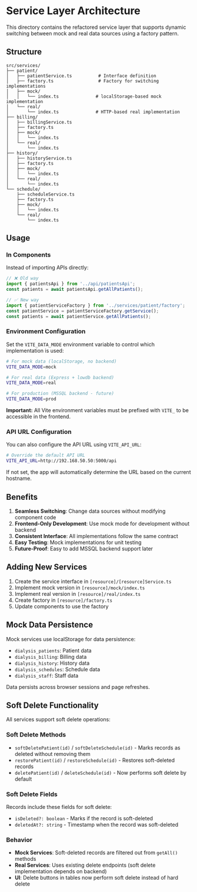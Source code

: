 # Service Layer Architecture

This directory contains the refactored service layer that supports dynamic switching between mock and real data sources using a factory pattern.

## Structure

```
src/services/
├── patient/
│   ├── patientService.ts          # Interface definition
│   ├── factory.ts                 # Factory for switching implementations
│   ├── mock/
│   │   └── index.ts              # localStorage-based mock implementation
│   └── real/
│       └── index.ts              # HTTP-based real implementation
├── billing/
│   ├── billingService.ts
│   ├── factory.ts
│   ├── mock/
│   │   └── index.ts
│   └── real/
│       └── index.ts
├── history/
│   ├── historyService.ts
│   ├── factory.ts
│   ├── mock/
│   │   └── index.ts
│   └── real/
│       └── index.ts
└── schedule/
    ├── scheduleService.ts
    ├── factory.ts
    ├── mock/
    │   └── index.ts
    └── real/
        └── index.ts
```

## Usage

### In Components

Instead of importing APIs directly:

```typescript
// ❌ Old way
import { patientsApi } from '../api/patientsApi';
const patients = await patientsApi.getAllPatients();

// ✅ New way
import { patientServiceFactory } from '../services/patient/factory';
const patientService = patientServiceFactory.getService();
const patients = await patientService.getAllPatients();
```

### Environment Configuration

Set the `VITE_DATA_MODE` environment variable to control which implementation is used:

```bash
# For mock data (localStorage, no backend)
VITE_DATA_MODE=mock

# For real data (Express + lowdb backend)
VITE_DATA_MODE=real

# For production (MSSQL backend - future)
VITE_DATA_MODE=prod
```

**Important:** All Vite environment variables must be prefixed with `VITE_` to be accessible in the frontend.

### API URL Configuration

You can also configure the API URL using `VITE_API_URL`:

```bash
# Override the default API URL
VITE_API_URL=http://192.168.50.50:5000/api
```

If not set, the app will automatically determine the URL based on the current hostname.

## Benefits

1. **Seamless Switching**: Change data sources without modifying component code
2. **Frontend-Only Development**: Use mock mode for development without backend
3. **Consistent Interface**: All implementations follow the same contract
4. **Easy Testing**: Mock implementations for unit testing
5. **Future-Proof**: Easy to add MSSQL backend support later

## Adding New Services

1. Create the service interface in `[resource]/[resource]Service.ts`
2. Implement mock version in `[resource]/mock/index.ts`
3. Implement real version in `[resource]/real/index.ts`
4. Create factory in `[resource]/factory.ts`
5. Update components to use the factory

## Mock Data Persistence

Mock services use localStorage for data persistence:
- `dialysis_patients`: Patient data
- `dialysis_billing`: Billing data
- `dialysis_history`: History data
- `dialysis_schedules`: Schedule data
- `dialysis_staff`: Staff data

Data persists across browser sessions and page refreshes.

## Soft Delete Functionality

All services support soft delete operations:

### Soft Delete Methods
- `softDeletePatient(id)` / `softDeleteSchedule(id)` - Marks records as deleted without removing them
- `restorePatient(id)` / `restoreSchedule(id)` - Restores soft-deleted records
- `deletePatient(id)` / `deleteSchedule(id)` - Now performs soft delete by default

### Soft Delete Fields
Records include these fields for soft delete:
- `isDeleted?: boolean` - Marks if the record is soft-deleted
- `deletedAt?: string` - Timestamp when the record was soft-deleted

### Behavior
- **Mock Services**: Soft-deleted records are filtered out from `getAll()` methods
- **Real Services**: Uses existing delete endpoints (soft delete implementation depends on backend)
- **UI**: Delete buttons in tables now perform soft delete instead of hard delete 